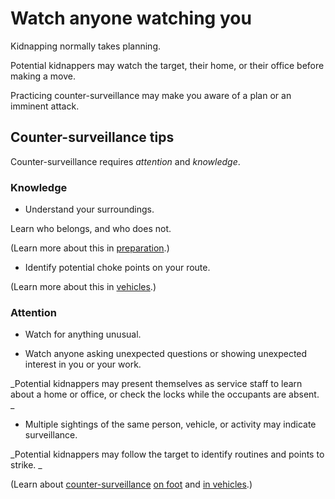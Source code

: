 [Title]: # (Practice counter-surveillance)
[Order]: # (11)

# Watch anyone watching you 

Kidnapping normally takes planning. 

Potential kidnappers may watch the target, their home, or their office before making a move. 

Practicing counter-surveillance may make you aware of a plan or an imminent attack.

## Counter-surveillance tips

Counter-surveillance requires *attention* and *knowledge*.

### Knowledge

*	Understand your surroundings.

Learn who belongs, and who does not. 

(Learn more about this in [preparation](umbrella://lesson/preparation).) 

*   Identify potential choke points on your route.

(Learn more about this in [vehicles](umbrella://lesson/vehicles).) 

### Attention

*	Watch for anything unusual.

*	Watch anyone asking unexpected questions or showing unexpected interest in you or your work.

_Potential kidnappers may present themselves as service staff to learn about a home or office, or check the locks while the occupants are absent. _

*	Multiple sightings of the same person, vehicle, or activity may indicate surveillance.

_Potential kidnappers may follow the target to identify routines and points to strike. _

(Learn about [counter-surveillance](umbrella://lesson/counter-surveillance/0) [on foot](umbrella://lesson/counter-surveillance/1) and [in vehicles](umbrella://lesson/counter-surveillance/2).)

